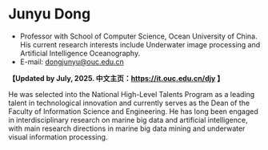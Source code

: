 
# Junyu Dong

- Professor with School of Computer Science, Ocean University of China. His current research interests include Underwater image processing and Artificial Intelligence Oceanography. 
- E-mail: dongjunyu@ouc.edu.cn

**【Updated by July, 2025. 中文主页：https://it.ouc.edu.cn/djy 】**

He was selected into the National High-Level Talents Program as a leading talent in technological innovation and currently serves as the Dean of the Faculty of Information Science and Engineering. He has long been engaged in interdisciplinary research on marine big data and artificial intelligence, with main research directions in marine big data mining and underwater visual information processing.
